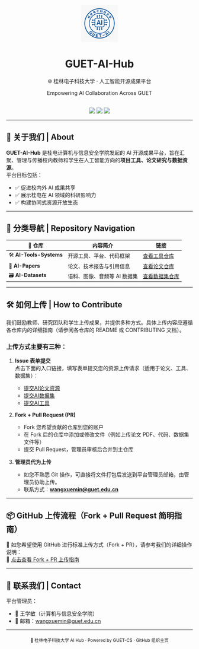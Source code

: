 <div align="center">
  <img src="guet_ai_final_compressed.png" width="100" />
  <h1>GUET-AI-Hub</h1>
  <p>🌐 桂林电子科技大学 · 人工智能开源成果平台</p>
  <p>Empowering AI Collaboration Across GUET</p>
  <br>
  <a href="https://github.com/GUET-AI-Hub/AI-Tools-Systems"><img src="https://img.shields.io/badge/AI%20Tools-blue?style=flat-square&logo=github"></a>
  <a href="https://github.com/GUET-AI-Hub/AI-Papers"><img src="https://img.shields.io/badge/AI%20Papers-green?style=flat-square&logo=read-the-docs"></a>
  <a href="https://github.com/GUET-AI-Hub/AI-Datasets"><img src="https://img.shields.io/badge/AI%20Datasets-orange?style=flat-square&logo=datadog"></a>
</div>

---

## 🧠 关于我们 | About

**GUET-AI-Hub** 是桂电计算机与信息安全学院发起的 AI 开源成果平台，旨在汇聚、管理与传播校内教师和学生在人工智能方向的**项目工具、论文研究与数据资源**。  
平台目标包括：

- ✅ 促进校内外 AI 成果共享
- ✅ 展示桂电在 AI 领域的科研影响力
- ✅ 构建协同式资源开放生态

---

## 📂 分类导航 | Repository Navigation

| 📁 仓库                | 内容简介               | 链接                                                                 |
|-----------------------|------------------------|----------------------------------------------------------------------|
| 🛠️ **AI-Tools-Systems** | 开源工具、平台、代码框架   | [查看工具仓库](https://github.com/GUET-AI-Hub/AI-Tools-Systems)         |
| 📄 **AI-Papers**        | 论文、技术报告与引用信息     | [查看论文仓库](https://github.com/GUET-AI-Hub/AI-Papers)                |
| 🗃️ **AI-Datasets**      | 语料、图像、音频等 AI 数据集 | [查看数据集仓库](https://github.com/GUET-AI-Hub/AI-Datasets)              |

---

## 🛠️ 如何上传 | How to Contribute

我们鼓励教师、研究团队和学生上传成果，并提供多种方式。具体上传内容应遵循各仓库内的详细指南（请参阅各仓库的 README 或 CONTRIBUTING 文档）。

### 上传方式主要有三种：
1. **Issue 表单提交**  
   点击下面的入口链接，填写表单提交您的资源上传请求（适用于论文、工具、数据集）：  
   - [提交AI论文资源](https://github.com/GUET-AI-Hub/AI-Papers/issues/new?template=create_paper.yml)  
   - [提交AI数据集](https://github.com/GUET-AI-Hub/AI-Datasets/issues/new?template=create_dataset.yml)  
   - [提交AI工具](https://github.com/GUET-AI-Hub/AI-Tools-Systems/issues/new?template=create_tool.yml)

2. **Fork + Pull Request (PR)**  
   - Fork 您希望贡献的仓库到您的账户  
   - 在 Fork 后的仓库中添加或修改文件（例如上传论文 PDF、代码、数据集文件等）  
   - 提交 Pull Request，管理员审核后合并到主仓库

3. **管理员代为上传**  
   - 如您不熟悉 Git 操作，可直接将文件打包后发送到平台管理员邮箱，由管理员协助上传。  
   - 联系方式：**wangxuemin@guet.edu.cn**

---

## 📦 GitHub 上传流程（Fork + Pull Request 简明指南）

📘 如您希望使用 GitHub 进行标准上传方式（Fork + PR），请参考我们的详细操作说明：  
🔗 [点击查看 Fork + PR 上传指南](./help%20doc.md)

---

## 💬 联系我们 | Contact

平台管理员：  
- 👤 王学敏（计算机与信息安全学院）  
- 📮 邮箱：<wangxuemin@guet.edu.cn>

---

<div align="center">
  <sub>📢 桂林电子科技大学 AI Hub · Powered by GUET-CS · GitHub 组织主页</sub>
</div>
